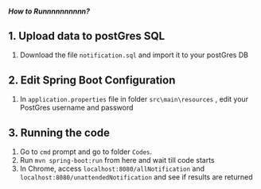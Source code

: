 ##### How to Runnnnnnnnnn?

## 1. Upload data to postGres SQL

1.  Download the file `notification.sql` and import it to your postGres DB

## 2. Edit Spring Boot Configuration

1.  In `application.properties` file in folder `src\main\resources` , edit your PostGres username and password

## 3. Running the code

1.  Go to `cmd` prompt and go to folder  `Codes`.
2.  Run `mvn spring-boot:run` from here and wait till code starts
3.  In Chrome, access `localhost:8080/allNotification` and `localhost:8080/unattendedNotification` and see if results are returned
